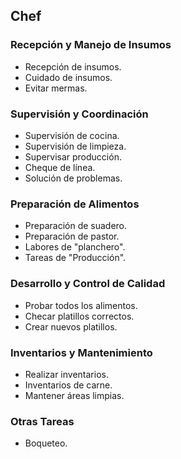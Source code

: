 ## Chef

### Recepción y Manejo de Insumos
- Recepción de insumos.
- Cuidado de insumos.
- Evitar mermas.

### Supervisión y Coordinación
- Supervisión de cocina.
- Supervisión de limpieza.
- Supervisar producción.
- Cheque de línea.
- Solución de problemas.

### Preparación de Alimentos
- Preparación de suadero.
- Preparación de pastor.
- Labores de "planchero".
- Tareas de "Producción".

### Desarrollo y Control de Calidad
- Probar todos los alimentos.
- Checar platillos correctos.
- Crear nuevos platillos.

### Inventarios y Mantenimiento
- Realizar inventarios.
- Inventarios de carne.
- Mantener áreas limpias.

### Otras Tareas
- Boqueteo.

